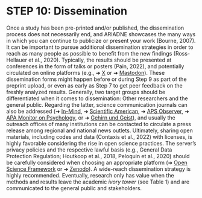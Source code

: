 # STEP 10: Dissemination

Once a study has been pre-printed and/or published, the dissemination process does not necessarily end, and ARIADNE showcases the many ways in which you can continue to publicize or present your work (Bourne, 2007). It can be important to pursue additional dissemination strategies in order to reach as many people as possible to benefit from the new findings (Ross-Hellauer et al., 2020). Typically, the results should be presented at conferences in the form of talks or posters (Pain, 2022), and potentially circulated on online platforms (e.g., ➜ [X](https://twitter.com/?lang=de) or ➜ [Mastodon](https://joinmastodon.org/)). These dissemination forms might happen before or during Step 9 as part of the preprint upload, or even as early as Step 7 to get peer feedback on the freshly analyzed results. Generally, two target groups should be differentiated when it comes to dissemination: Other researchers and the general public. Regarding the latter, science communication journals can also be addressed (➜ [In-Mind](https://www.in-mind.org/), ➜ [Scientific American](9https://www.scientificamerican.com/), ➜ [APS Observer](https://www.psychologicalscience.org/observer), ➜ [APA Monitor on Psychology](https://www.apa.org/monitor), or ➜ [Gehirn und Geist](https://www.spektrum.de/magazin/gehirn-und-geist/)), and usually the outreach offices of many institutions can be contacted to circulate a press release among regional and national news outlets. Ultimately, sharing open materials, including codes and data (Contaxis et al., 2022) with licenses, is highly favorable considering the rise in open science practices. The server’s privacy policies and the respective lawful basis (e.g., General Data Protection Regulation; Houtkoop et al., 2018, Peloquin et al., 2020) should be carefully considered when choosing an appropriate platform (➜ [Open Science Framework](https://osf.io/) or ➜ [Zenodo](https://zenodo.org/)). A wide-reach dissemination strategy is highly recommended. Eventually, research only has value when the methods and results leave the academic _ivory tower_ (see Table 1) and are communicated to the general public and stakeholders.
